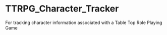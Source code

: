 # TTRPG_Character_Tracker
For tracking character information associated with a Table Top Role Playing Game
